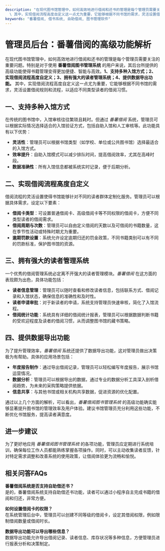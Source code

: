 ```yaml
---
description: "在现代图书馆管理中，如何高效地进行借阅和还书的管理是每个管理员需要关注的重要问题。特别是对于使用 **番薯借阅图书管理系统** 的用户来说，其后台所提供的高级功能使得书籍管理变得更加便捷、智能与高效。**1、支持多种入馆方式；2、实现借阅流程高度自定义；3、拥有强大的读者管理系统；4、提供数据导出功能。**\
  \ 其中，实现借阅流程高度自定义这一点尤为重要，它能够根据不同书馆的需求，灵活设置借阅规则和流程，以适应不同类型读者的借阅习惯。"
keywords: "番薯借阅, 借书系统, 自助借阅, 图书管理软件"
---
```

# 管理员后台：番薯借阅的高级功能解析

在现代图书馆管理中，如何高效地进行借阅和还书的管理是每个管理员需要关注的重要问题。特别是对于使用 **番薯借阅图书管理系统** 的用户来说，其后台所提供的高级功能使得书籍管理变得更加便捷、智能与高效。**1、支持多种入馆方式；2、实现借阅流程高度自定义；3、拥有强大的读者管理系统；4、提供数据导出功能。** 其中，实现借阅流程高度自定义这一点尤为重要，它能够根据不同书馆的需求，灵活设置借阅规则和流程，以适应不同类型读者的借阅习惯。

## 一、支持多种入馆方式

在传统的图书馆中，入馆审核往往繁琐且耗时。但通过 *番薯借阅* 系统，管理员可以根据实际情况选择适合的入馆验证方式，包括自助入馆和人工审核等。此功能具有以下优势：

- **灵活性**：管理员可以根据书馆类型（如学校、单位或公共图书馆）选择最适合的入馆方式。
- **效率提升**：自助入馆模式可以减少排队时间，提高借阅效率，尤其在高峰时段。
- **数据准确性**：所有入馆信息都被系统实时记录，便于后期分析。

## 二、实现借阅流程高度自定义

借阅流程的灵活设置使得书馆能够针对不同的读者群体定制化服务。管理员可以根据具体需求，设定以下要素：

- **借阅卡类型**：可设置普通借阅卡、高级借阅卡等不同权限的借阅卡，方便不同类型读者的借阅需求。
- **借阅周期与次数**：管理员可以自由定义借阅的天数以及可借阅的书籍数量，这在季节性活动或特殊时期尤为重要。
- **逾期罚款设置**：系统允许设定逾期归还的罚金政策，不同书籍类别可以有不同的罚款标准，保护图书馆的资源。

## 三、拥有强大的读者管理系统

一个优秀的借阅管理系统必定离不开强大的读者管理模块。*番薯借阅* 在这方面的表现颇为出色，具体功能包括：

- **读者信息管理**：管理员可以随时查看和修改读者信息，包括联系方式、借阅记录和入馆状态，确保信息的准确性和及时性。
- **读者申请审批**：对于新读者的申请，系统支持管理员快速审核，简化了入馆流程。
- **借阅统计功能**：系统具有详细的借阅统计报表，管理员可以根据数据判断书籍的受欢迎程度及读者的借阅习惯，从而调整图书馆的藏书策略。

## 四、提供数据导出功能

为了提升管理效率，*番薯借阅* 系统还提供了数据导出功能，这对管理员做出决策极为有帮助。具体的应用场景包括：

- **年度报告制作**：通过导出借阅记录，管理员可以轻松编写年度报告，展示书馆运营情况。
- **数据分析**：管理员可以根据导出的数据，通过专业的数据分析工具深入剖析借阅趋势，为未来的采购策略提供依据。
- **信息共享**：与其他书馆或相关机构共享数据，促进资源的优化配置。

通过以上几个方面的解析，可以看出，*番薯借阅图书管理系统* 的高级功能确实能够显著提升图书馆的管理效率及用户体验。建议书馆管理员充分利用这些功能，不断优化书馆服务，提高读者满意度。

## 进一步建议

为了更好地应用 *番薯借阅图书管理系统* 的各项功能，管理员应定期进行系统培训，确保每位工作人员都能熟练掌握各项操作。同时，可以主动收集读者反馈，针对特定需求调整和改善系统的使用政策，让借阅体验更为流畅和愉悦。

## 相关问答FAQs

**番薯借阅系统是否支持自助借还书？**  
是的，番薯借阅系统支持自助借还书功能，读者可以通过小程序自主完成书籍的借阅和归还，非常方便。

**如何设置借阅卡的权限？**  
在系统管理后台中，管理员可以创建不同等级的借阅卡，设定其借阅权限，例如限制借阅数量或借阅时长。

**数据导出功能可以导出哪些信息？**  
数据导出功能允许导出借阅记录、读者信息、库存状况等多种信息，方便管理员进行报表分析和决策制定。

